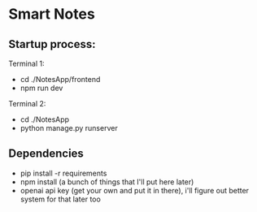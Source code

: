 # Smart Notes
## Startup process:
Terminal 1:
- cd ./NotesApp/frontend
- npm run dev

Terminal 2:
- cd ./NotesApp
- python manage.py runserver

## Dependencies
- pip install -r requirements
- npm install (a bunch of things that I'll put here later)
- openai api key (get your own and put it in there), i'll figure out better system for that later too
